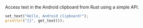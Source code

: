 Access text in the Android clipboard from Rust using a simple API.

```rust
set_text("Hello, Android clipboard!");
println!("{}", get_text());
```
